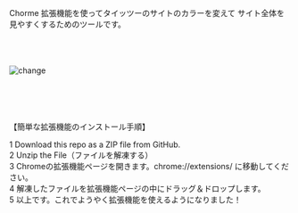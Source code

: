 Chorme 拡張機能を使ってタイッツーのサイトのカラーを変えて
サイト全体を見やすくするためのツールです。
<br>
<br>
<br>
<br>

![change](https://github.com/Ultraleaf/Taittsuu-chrome_addon/assets/138953741/449a21f9-33af-433d-93da-4ba8a03276d6)

<br>
<br>
<br>
<br>
【簡単な拡張機能のインストール手順】

1 Download this repo as a ZIP file from GitHub.
<br>
2 Unzip the File（ファイルを解凍する）
<br>
3 Chromeの拡張機能ページを開きます。chrome://extensions/ に移動してください。
<br>
4 解凍したファイルを拡張機能ページの中にドラッグ＆ドロップします。
<br>
5 以上です。これでようやく拡張機能を使えるようになりました！


